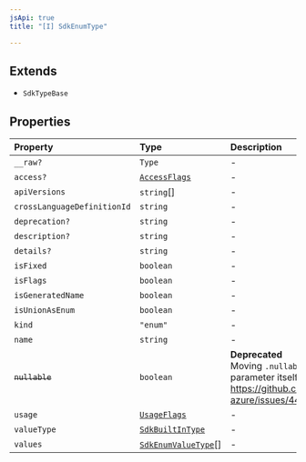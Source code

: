 ```yaml
---
jsApi: true
title: "[I] SdkEnumType"

---
```

## Extends

- `SdkTypeBase`

## Properties

| Property | Type | Description | Overrides | Inherited from |
| :------ | :------ | :------ | :------ | :------ |
| `__raw?` | `Type` | - | `SdkTypeBase.__raw` | `SdkTypeBase.__raw` |
| `access?` | [`AccessFlags`](../type-aliases/AccessFlags.md) | - | - | - |
| `apiVersions` | `string`[] | - | - | - |
| `crossLanguageDefinitionId` | `string` | - | - | - |
| `deprecation?` | `string` | - | `SdkTypeBase.deprecation` | `SdkTypeBase.deprecation` |
| `description?` | `string` | - | - | - |
| `details?` | `string` | - | - | - |
| `isFixed` | `boolean` | - | - | - |
| `isFlags` | `boolean` | - | - | - |
| `isGeneratedName` | `boolean` | - | - | - |
| `isUnionAsEnum` | `boolean` | - | - | - |
| `kind` | `"enum"` | - | `SdkTypeBase.kind` | `SdkTypeBase.kind` |
| `name` | `string` | - | - | - |
| ~~`nullable`~~ | `boolean` | **Deprecated**<br />Moving `.nullable` onto the parameter itself for fidelity.<br />https://github.com/Azure/typespec-azure/issues/448 | `SdkTypeBase.nullable` | `SdkTypeBase.nullable` |
| `usage` | [`UsageFlags`](../enumerations/UsageFlags.md) | - | - | - |
| `valueType` | [`SdkBuiltInType`](SdkBuiltInType.md) | - | - | - |
| `values` | [`SdkEnumValueType`](SdkEnumValueType.md)[] | - | - | - |
